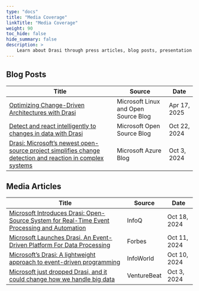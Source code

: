 ```yaml
---
type: "docs"
title: "Media Coverage"
linkTitle: "Media Coverage"
weight: 90
toc_hide: false
hide_summary: false
description: >
    Learn about Drasi through press articles, blog posts, presentation and other coverage
---
```


## Blog Posts

| Title | Source | Date |
|-------|--------|------|
|[Optimizing Change-Driven Architectures with Drasi](https://techcommunity.microsoft.com/blog/linuxandopensourceblog/optimizing-change-driven-architectures-with-drasi/4404675) | Microsoft Linux and Open Source Blog | Apr 17, 2025 |
| [Detect and react intelligently to changes in data with Drasi](https://opensource.microsoft.com/blog/2024/10/22/detect-and-react-intelligently-to-changes-in-data-with-drasi/) | Microsoft Open Source Blog | Oct 22, 2024 |
| [Drasi: Microsoft’s newest open-source project simplifies change detection and reaction in complex systems](https://azure.microsoft.com/en-us/blog/drasi-microsofts-newest-open-source-project-simplifies-change-detection-and-reaction-in-complex-systems) | Microsoft Azure Blog | Oct 3, 2024 |

## Media Articles

| Title | Source | Date |
|-------|--------|------|
| [Microsoft Introduces Drasi: Open-Source System for Real-Time Event Processing and Automation](https://www.infoq.com/news/2024/10/drasi-open-source-system/) | InfoQ | Oct 18, 2024 |
| [Microsoft Launches Drasi, An Event-Driven Platform For Data Processing](https://www.forbes.com/sites/janakirammsv/2024/10/11/microsoft-launches-drasi-an-event-driven-platform-for-data-processing/) | Forbes | Oct 11, 2024 |
| [Microsoft’s Drasi: A lightweight approach to event-driven programming](https://www.infoworld.com/article/3555078/microsofts-drasi-a-lightweight-approach-to-event-driven-programming.html) | InfoWorld | Oct 10, 2024 |
| [Microsoft just dropped Drasi, and it could change how we handle big data](https://venturebeat.com/ai/microsoft-just-dropped-drasi-and-it-could-change-how-we-handle-big-data/) | VentureBeat | Oct 3, 2024 |
